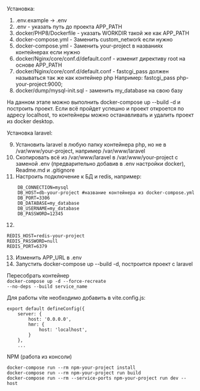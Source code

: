 Установка:
1) .env.example -> .env 
2) .env - указать путь до проекта APP_PATH
3) docker/PHP8/Dockerfile - указать WORKDIR такой же как APP_PATH
4) docker-compose.yml - Заменить custom_network если нужно
5) docker-compose.yml - Заменить your-project в названиях контейнерах если нужно
6) docker/Nginx/core/conf.d/default.conf - изменит директиву root на основе APP_PATH
7) docker/Nginx/core/conf.d/default.conf - fastcgi_pass должен называться так же как контейнер php
Например: fastcgi_pass php-your-project:9000; 
8) docker/dump/mysql-init.sql - заменить my_database на свою базу

На данном этапе можно выполнить docker-compose up --build -d и построить проект.
Если всё пройдет успешно и проект откроется по адресу localhost, то контейнеры можно останавливать и удалить проект из docker desktop.

Установка laravel:

9) Установить laravel в любую папку контейнера php, но не в /var/www/your-project, например /var/www/laravel
10) Скопировать всё из /var/www/laravel в /var/www/your-project c заменой .env (предварительно добавив в .env настройки docker), Readme.md и .gitignore
11) Настроить подключение к БД и redis, например:
````
    DB_CONNECTION=mysql
    DB_HOST=db-your-project #название контейнера из docker-compose.yml
    DB_PORT=3306
    DB_DATABASE=my_database
    DB_USERNAME=my_database
    DB_PASSWORD=12345
````
12) 
````
REDIS_HOST=redis-your-project
REDIS_PASSWORD=null
REDIS_PORT=6379
````
13) Изменить APP_URL в .env
14) Запустить docker-compose up --build -d, построитcя проект с laravel

Пересобрать контейнер<br> 
<code>docker-compose up -d --force-recreate --no-deps --build service_name</code>

Для работы vite необходимо добавить в vite.config.js:

````
export default defineConfig({
    server: {
        host: '0.0.0.0',
        hmr: {
            host: 'localhost',
        }
    },
    ...
````

<p>NPM (работа из консоли)</p>
<code>docker-compose run --rm npm-your-project install</code><br>
<code>docker-compose run --rm npm-your-project run build</code><br>
<code>docker-compose run --rm --service-ports npm-your-project run dev --host</code><br>


